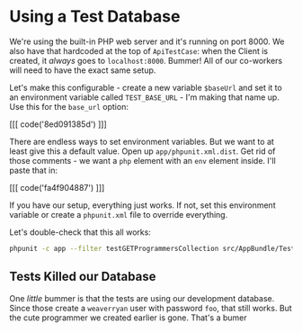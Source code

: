 # Using a Test Database

We're using the built-in PHP web server and it's running on port 8000. We
also have that hardcoded at the top of `ApiTestCase`: when the Client is
created, it *always* goes to `localhost:8000`. Bummer! All of our co-workers
will need to have the exact same setup.

Let's make this configurable - create a new variable `$baseUrl` and set it
to an environment variable called `TEST_BASE_URL` - I'm making that name
up. Use this for the `base_url` option:

[[[ code('8ed091385d') ]]]

There are endless ways to set environment variables. But we want to at least
give this a default value. Open up `app/phpunit.xml.dist`. Get rid of those
comments - we want a `php` element with an `env` element inside. I'll paste
that in:

[[[ code('fa4f904887') ]]]

If you have our setup, everything just works. If not, set this environment
variable or create a `phpunit.xml` file to override everything.

Let's double-check that this all works:

```bash
phpunit -c app --filter testGETProgrammersCollection src/AppBundle/Tests/Controller/Api/ProgrammerControllerTest.php
```

## Tests Killed our Database

One *little* bummer is that the tests are using our development database.
Since those create a `weaverryan` user with password `foo`, that still works.
But the cute programmer we created earlier is gone. That's a bumer





